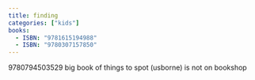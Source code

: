 ```yaml
---
title: finding
categories: ["kids"]
books:
  - ISBN: "9781615194988"
  - ISBN: "9780307157850"
---
```


9780794503529 big book of things to spot (usborne) is not on bookshop